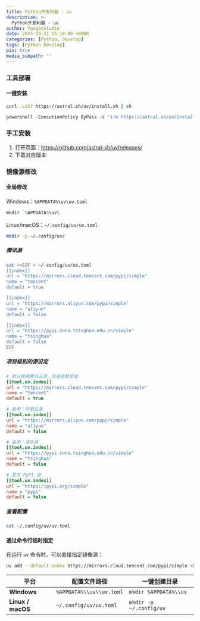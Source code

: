 ```yaml
---
title: Python开发利器 - uv
description: >-
  Python开发利器 - uv
author: YongboStudio
date: 2025-10-21 15:10:00 +0800
categories: [Python, Develop]
tags: [Python Develop]
pin: true
media_subpath: ''
---
```


### 工具部署
#### 一键安装
```bash
curl -LsSf https://astral.sh/uv/install.sh | sh
```
```powershell
powershell -ExecutionPolicy ByPass -c "irm https://astral.sh/uv/install.ps1 | iex"
```

### 手工安装
1. 打开页面：https://github.com/astral-sh/uv/releases/
2. 下载对应版本

### 镜像源修改
#### 全局修改
Windows：`%APPDATA%\uv\uv.toml`
```powershell
mkdir `%APPDATA%\uv\
```

Linux/macOS：`~/.config/uv/uv.toml`
```bash
mkdir -p ~/.config/uv/
```
##### 腾讯源
```bash
cat <<EOF > ~/.config/uv/uv.toml
[[index]]
url = "https://mirrors.cloud.tencent.com/pypi/simple"
name = "tencent"
default = true

[[index]]
url = "https://mirrors.aliyun.com/pypi/simple"
name = "aliyun"
default = false

[[index]]
url = "https://pypi.tuna.tsinghua.edu.cn/simple"
name = "tsinghua"
default = false
EOF
```

##### 项目级别的源设定
```ini
# 默认使用腾讯云源，加速依赖安装
[[tool.uv.index]]
url = "https://mirrors.cloud.tencent.com/pypi/simple"
name = "tencent"
default = true

# 备用：阿里云源
[[tool.uv.index]]
url = "https://mirrors.aliyun.com/pypi/simple"
name = "aliyun"
default = false

# 备用：清华源
[[tool.uv.index]]
url = "https://pypi.tuna.tsinghua.edu.cn/simple"
name = "tsinghua"
default = false

# 官方 PyPI 源
[[tool.uv.index]]
url = "https://pypi.org/simple"
name = "pypi"
default = false

```

##### 查看配置
```bash
cat ~/.config/uv/uv.toml
```

#### 通过命令行临时指定
在运行 `uv` 命令时，可以直接指定镜像源：
```bash
uv add --default-index https://mirrors.cloud.tencent.com/pypi/simple <包名>
```


| 平台              | 配置文件路径             | 一键创建目录            |
| ----------------- | ------------------------ | ----------------------- |
| **Windows**       | `%APPDATA%\\uv\\uv.toml` | `mkdir %APPDATA%\\uv`   |
| **Linux / macOS** | `~/.config/uv/uv.toml`   | `mkdir -p ~/.config/uv` |
